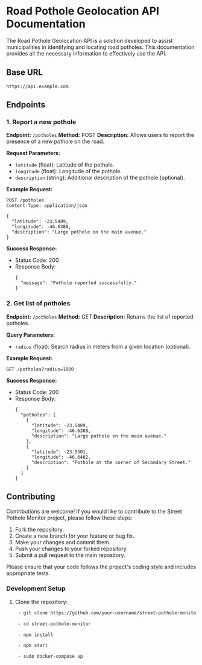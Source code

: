 # Road Pothole Geolocation API Documentation

The Road Pothole Geolocation API is a solution developed to assist municipalities in identifying and locating road potholes. This documentation provides all the necessary information to effectively use the API.

## Base URL

`https://api.example.com`

## Endpoints

### 1. Report a new pothole

**Endpoint:** `/potholes`
**Method:** POST
**Description:** Allows users to report the presence of a new pothole on the road.

**Request Parameters:**
- `latitude` (float): Latitude of the pothole.
- `longitude` (float): Longitude of the pothole.
- `description` (string): Additional description of the pothole (optional).

**Example Request:**
```
POST /potholes
Content-Type: application/json

{
  "latitude": -23.5489,
  "longitude": -46.6388,
  "description": "Large pothole on the main avenue."
}
```

**Success Response:**
- Status Code: 200
- Response Body:
  ```
  {
    "message": "Pothole reported successfully."
  }
  ```

### 2. Get list of potholes

**Endpoint:** `/potholes`
**Method:** GET
**Description:** Returns the list of reported potholes.

**Query Parameters:**
- `radius` (float): Search radius in meters from a given location (optional).

**Example Request:**
```
GET /potholes?radius=1000
```

**Success Response:**
- Status Code: 200
- Response Body:
  ```
  {
    "potholes": [
      {
        "latitude": -23.5489,
        "longitude": -46.6388,
        "description": "Large pothole on the main avenue."
      },
      {
        "latitude": -23.5501,
        "longitude": -46.6402,
        "description": "Pothole at the corner of Secondary Street."
      }
    ]
  }
  ```

## Contributing

Contributions are welcome! If you would like to contribute to the Street Pothole Monitor project, please follow these steps:

1. Fork the repository.
2. Create a new branch for your feature or bug fix.
3. Make your changes and commit them.
4. Push your changes to your forked repository.
5. Submit a pull request to the main repository.

Please ensure that your code follows the project's coding style and includes appropriate tests.

### Development Setup

1. Clone the repository:

   ```bash
    - git clone https://github.com/your-username/street-pothole-monitor.git
   
    - cd street-pothole-monitor

    - npm install

    - npm start

    - sudo docker-compose up

